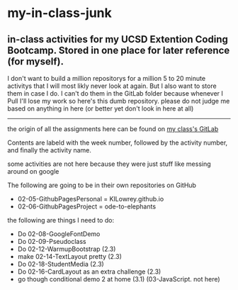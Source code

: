 # my-in-class-junk
## in-class activities for my UCSD Extention Coding Bootcamp. Stored in one place for later reference (for myself).

I don't want to build a million repositorys for a million 5 to 20 minute activitys that I will most likly never look at again. But I also want to store them in case I do. I can't do them in the GitLab folder because whenever I Pull I'll lose my work so here's this dumb repository. please do not judge me based on anything in here (or better yet don't look in here at all)

---

the origin of all the assignments here can be found on [my class's GitLab](https://ucsd.bootcampcontent.com/UCSD-Coding-Bootcamp/ucsd-sd-fsf-pt-06-2020-u-c)

Contents are labeld with the week number, followed by the activity number, and finally the activity name.

some activities are not here because they were just stuff like messing around on google

The following are going to be in their own repositories on GitHub
* 02-05-GithubPagesPersonal = KILowrey.github.io
* 02-06-GithubPagesProject = ode-to-elephants

the following are things I need to do:
* Do 02-08-GoogleFontDemo
* Do 02-09-Pseudoclass 
* Do 02-12-WarmupBootstrap (2.3)
* make 02-14-TextLayout pretty (2.3)
* Do 02-18-StudentMedia (2.3)
* Do 02-16-CardLayout as an extra challenge (2.3)
* go though conditional demo 2 at home (3.1) (03-JavaScript. not here)